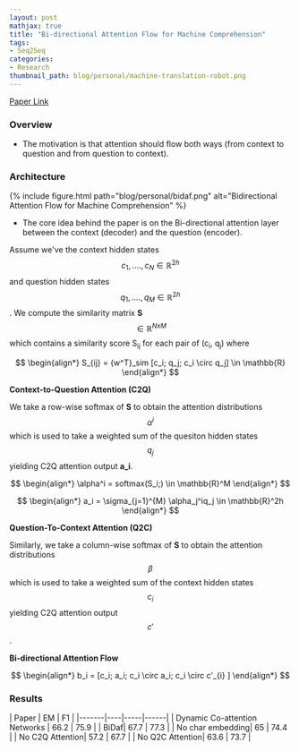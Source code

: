 ```yaml
---
layout: post
mathjax: true
title: "Bi-directional Attention Flow for Machine Comprehension"
tags:
- Seq2Seq
categories:
- Research
thumbnail_path: blog/personal/machine-translation-robot.png
---
```


[Paper Link](https://arxiv.org/pdf/1611.01603.pdf)

### Overview

- The motivation is that attention should flow both ways (from context to question and from question to context).

### Architecture

{% include figure.html path="blog/personal/bidaf.png" alt="Bidirectional Attention Flow for Machine Comprehension" %}

- The core idea behind the paper is on the Bi-directional attention layer between the context (decoder) and the question (encoder). 

Assume we've the context hidden states $$ c_1,....,c_N \in \mathbb{R}^{2h} $$ and question hidden states $$ q_1,....,q_M \in \mathbb{R}^{2h} $$. We compute the similarity matrix **S** $$ \in \mathbb{R}^{NxM} $$ which contains a similarity score S<sub>ij</sub> for each pair of (c<sub>i</sub>, q<sub>j</sub>) where 

$$
\begin{align*}
 	S_{ij} = {w^T}_sim [c_i; q_j; c_i \circ q_j] \in \mathbb{R}
\end{align*}
$$

**Context-to-Question Attention (C2Q)**

We take a row-wise softmax of **S** to obtain the attention distributions $$ \alpha^i $$ which is used to take a weighted sum of the quesiton hidden states $$ q_j $$ yielding C2Q attention output **a_i**.

$$
\begin{align*}
 	\alpha^i = softmax(S_i;) \in \mathbb{R}^M
\end{align*}
$$

$$
\begin{align*}
 	a_i = \sigma_{j=1}^{M} \alpha_j^iq_j \in \mathbb{R}^2h
\end{align*}
$$

**Question-To-Context Attention (Q2C)**

Similarly, we take a column-wise softmax of **S** to obtain the attention distributions $$ \beta $$ which is used to take a weighted sum of the context hidden states $$ c_i $$ yielding C2Q attention output $$ c' $$.

**Bi-directional Attention Flow**

$$
\begin{align*}
 	b_i = [c_i; a_i; c_i \circ a_i; c_i \circ c'_{i} ]
\end{align*}
$$

### Results

| Paper | EM | F1 |
|-------|----|-----|------|
| Dynamic Co-attention Networks | 66.2 | 75.9 |
| BiDaf| 67.7 | 77.3 |
| No char embedding| 65 | 74.4 |
| No C2Q Attention| 57.2 | 67.7 |
| No Q2C Attention| 63.6 | 73.7 |